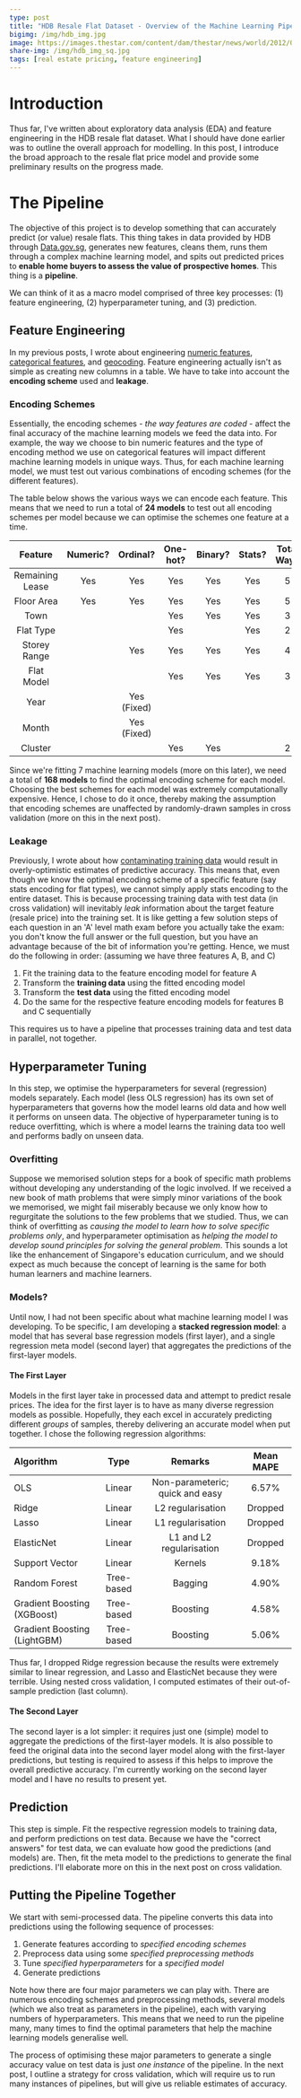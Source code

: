 ```yaml
---
type: post  
title: "HDB Resale Flat Dataset - Overview of the Machine Learning Pipeline"  
bigimg: /img/hdb_img.jpg
image: https://images.thestar.com/content/dam/thestar/news/world/2012/06/26/singapores_manmade_supertrees_flourish_amongst_citys_concrete_jungle/singapore_supertree.jpeg
share-img: /img/hdb_img_sq.jpg
tags: [real estate pricing, feature engineering]
---  
```

  
# Introduction
Thus far, I've written about exploratory data analysis (EDA) and feature engineering in the HDB resale flat dataset. What I should have done earlier was to outline the overall approach for modelling. In this post, I introduce the broad approach to the resale flat price model and provide some preliminary results on the progress made.  
  
# The Pipeline
The objective of this project is to develop something that can accurately predict (or value) resale flats. This thing takes in data provided by HDB through [Data.gov.sg](https://data.gov.sg/), generates new features, cleans them, runs them through a complex machine learning model, and spits out predicted prices to **enable home buyers to assess the value of prospective homes**. This thing is a **pipeline**.
  
We can think of it as a macro model comprised of three key processes: (1) feature engineering, (2) hyperparameter tuning, and (3) prediction.  
  
## Feature Engineering
In my previous posts, I wrote about engineering [numeric features](https://chrischow.github.io/dataandstuff/2018-09-08-hdb-feature-engineering-i/), [categorical features](http://www.google.com), and [geocoding](https://chrischow.github.io/dataandstuff/2018-09-16-hdb-feature-engineering-ii/). Feature engineering actually isn't as simple as creating new columns in a table. We have to take into account the **encoding scheme** used and **leakage**.  
  
### Encoding Schemes
Essentially, the encoding schemes - *the way features are coded* - affect the final accuracy of the machine learning models we feed the data into. For example, the way we choose to bin numeric features and the type of encoding method we use on categorical features will impact different machine learning models in unique ways. Thus, for each machine learning model, we must test out various combinations of encoding schemes (for the different features).  
  
The table below shows the various ways we can encode each feature. This means that we need to run a total of **24 models** to test out all encoding schemes per model because we can optimise the schemes one feature at a time.  
  
|     Feature     | Numeric? |   Ordinal?  | One-hot? | Binary? | Stats? | Total Ways |
|:---------------:|:--------:|:-----------:|:--------:|:-------:|:------:|:----------:|
| Remaining Lease |    Yes   |     Yes     |    Yes   |   Yes   |   Yes  |      5     |
|    Floor Area   |    Yes   |     Yes     |    Yes   |   Yes   |   Yes  |      5     |
|       Town      |          |             |    Yes   |   Yes   |   Yes  |      3     |
|    Flat Type    |          |             |    Yes   |         |   Yes  |      2     |
|   Storey Range  |          |     Yes     |    Yes   |   Yes   |   Yes  |      4     |
|    Flat Model   |          |             |    Yes   |   Yes   |   Yes  |      3     |
|       Year      |          | Yes (Fixed) |          |         |        |            |
|      Month      |          | Yes (Fixed) |          |         |        |            |
|     Cluster     |          |             |    Yes   |   Yes   |        |      2     |
  
Since we're fitting 7 machine learning models (more on this later), we need a total of **168 models** to find the optimal encoding scheme for each model. Choosing the best schemes for each model was extremely computationally expensive. Hence, I chose to do it once, thereby making the assumption that encoding schemes are unaffected by randomly-drawn samples in cross validation (more on this in the next post).  
  
### Leakage
Previously, I wrote about how [contaminating training data](https://chrischow.github.io/dataandstuff/2018-09-01-preventing-contamination/) would result in overly-optimistic estimates of predictive accuracy. This means that, even though we know the optimal encoding scheme of a specific feature (say stats encoding for flat types), we cannot simply apply stats encoding to the entire dataset. This is because processing training data with test data (in cross validation) will inevitably *leak* information about the target feature (resale price) into the training set. It is like getting a few solution steps of each question in an 'A' level math exam before you actually take the exam: you don't know the full answer or the full question, but you have an advantage because of the bit of information you're getting. Hence, we must do the following in order: (assuming we have three features A, B, and C)  
  
1. Fit the training data to the feature encoding model for feature A
2. Transform the **training data** using the fitted encoding model
3. Transform the **test data** using the fitted encoding model
4. Do the same for the respective feature encoding models for features B and C sequentially
  
This requires us to have a pipeline that processes training data and test data in parallel, not together.
  
## Hyperparameter Tuning
In this step, we optimise the hyperparameters for several (regression) models separately. Each model (less OLS regression) has its own set of hyperparameters that governs how the model learns old data and how well it performs on unseen data. The objective of hyperparameter tuning is to reduce overfitting, which is where a model learns the training data too well and performs badly on unseen data.  
  
### Overfitting
Suppose we memorised solution steps for a book of specific math problems without developing any understanding of the logic involved. If we received a new book of math problems that were simply minor variations of the book we memorised, we might fail miserably because we only know how to regurgitate the solutions to the few problems that we studied. Thus, we can think of overfitting as *causing the model to learn how to solve specific problems only*, and hyperparameter optimisation as *helping the model to develop sound principles for solving the general problem*. This sounds a lot like the enhancement of Singapore's education curriculum, and we should expect as much because the concept of learning is the same for both human learners and machine learners.  
  
### Models?
Until now, I had not been specific about what machine learning model I was developing. To be specific, I am developing a **stacked regression model**: a model that has several base regression models (first layer), and a single regression meta model (second layer) that aggregates the predictions of the first-layer models.  
  
#### The First Layer
Models in the first layer take in processed data and attempt to predict resale prices. The idea for the first layer is to have as many diverse regression models as possible. Hopefully, they each excel in accurately predicting different *groups* of samples, thereby delivering an accurate model when put together. I chose the following regression algorithms:  
  
|           Algorithm          |    Type    |             Remarks             | Mean MAPE |
|:-----------------------------|:----------:|:-------------------------------:|:---------:|
| OLS                          |   Linear   | Non-parameteric; quick and easy |   6.57%   |
| Ridge                        |   Linear   | L2 regularisation               |  Dropped  |
| Lasso                        |   Linear   | L1 regularisation               |  Dropped  |
| ElasticNet                   |   Linear   | L1 and L2 regularisation        |  Dropped  |
| Support Vector               |   Linear   | Kernels                         |   9.18%   |
| Random Forest                | Tree-based | Bagging                         |   4.90%   |
| Gradient Boosting (XGBoost)  | Tree-based | Boosting                        |   4.58%   |
| Gradient Boosting (LightGBM) | Tree-based | Boosting                        |   5.06%   |
  
Thus far, I dropped Ridge regression because the results were extremely similar to linear regression, and Lasso and ElasticNet because they were terrible. Using nested cross validation, I computed estimates of their out-of-sample prediction (last column).   
  
#### The Second Layer
The second layer is a lot simpler: it requires just one (simple) model to aggregate the predictions of the first-layer models. It is also possible to feed the original data into the second layer model along with the first-layer predictions, but testing is required to assess if this helps to improve the overall predictive accuracy. I'm currently working on the second layer model and I have no results to present yet.  
  
## Prediction
This step is simple. Fit the respective regression models to training data, and perform predictions on test data. Because we have the "correct answers" for test data, we can evaluate how good the predictions (and models) are. Then, fit the meta model to the predictions to generate the final predictions. I'll elaborate more on this in the next post on cross validation.  
  
## Putting the Pipeline Together
We start with semi-processed data. The pipeline converts this data into predictions using the following sequence of processes:  
  
1. Generate features according to *specified encoding schemes*
2. Preprocess data using some *specified preprocessing methods*
3. Tune *specified hyperparameters* for a *specified model*
4. Generate predictions
  
Note how there are four major parameters we can play with. There are numerous encoding schemes and preprocessing methods, several models (which we also treat as parameters in the pipeline), each with varying numbers of hyperparameters. This means that we need to run the pipeline many, many times to find the optimal parameters that help the machine learning models generalise well.  
  
The process of optimising these major parameters to generate a single accuracy value on test data is just *one instance* of the pipeline. In the next post, I outline a strategy for cross validation, which will require us to run many instances of pipelines, but will give us reliable estimates of accuracy.  
  


